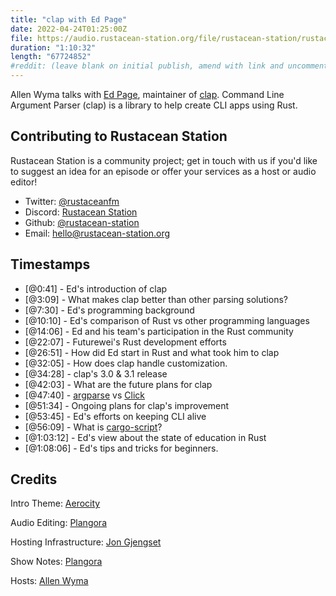 ```yaml
---
title: "clap with Ed Page"
date: 2022-04-24T01:25:00Z
file: https://audio.rustacean-station.org/file/rustacean-station/rustacean-station-e065-ed-page.mp3
duration: "1:10:32"
length: "67724852"
#reddit: (leave blank on initial publish, amend with link and uncomment this line after Reddit thread has been posted)
---
```

Allen Wyma talks with [Ed Page](https://github.com/epage), maintainer of [clap](https://github.com/clap-rs/clap). Command Line Argument Parser (clap) is a library to help create CLI apps using Rust.


## Contributing to Rustacean Station

Rustacean Station is a community project; get in touch with us if you'd like to suggest an idea for an episode or offer your services as a host or audio editor!

- Twitter: [@rustaceanfm](https://twitter.com/rustaceanfm)
- Discord: [Rustacean Station](https://discord.gg/cHc3Gyc)
- Github: [@rustacean-station](https://github.com/rustacean-station/)
- Email: [hello@rustacean-station.org](mailto:hello@rustacean-station.org)

## Timestamps 
- [@0:41] - Ed's introduction of clap
- [@3:09] - What makes clap better than other parsing solutions?
- [@7:30] - Ed's programming background
- [@10:10] - Ed's comparison of Rust vs other programming languages
- [@14:06] - Ed and his team's participation in the Rust community
- [@22:07] - Futurewei's Rust development efforts
- [@26:51] - How did Ed start in Rust and what took him to clap
- [@32:05] - How does clap handle customization.
- [@34:28] - clap's 3.0 & 3.1 release
- [@42:03] - What are the future plans for clap
- [@47:40] - [argparse](https://docs.python.org/3/library/argparse.html) vs [Click](https://click.palletsprojects.com/en/8.1.x/)
- [@51:34] - Ongoing plans for clap's improvement
- [@53:45] - Ed's efforts on keeping CLI alive
- [@56:09] - What is [cargo-script](https://github.com/DanielKeep/cargo-script)?
- [@1:03:12] - Ed's view about the state of education in Rust
- [@1:08:06] - Ed's tips and tricks for beginners.

## Credits
Intro Theme: [Aerocity](https://twitter.com/AerocityMusic)

Audio Editing: [Plangora](https://twitter.com/plangora)

Hosting Infrastructure: [Jon Gjengset](https://twitter.com/jonhoo/)

Show Notes: [Plangora](https://twitter.com/plangora)

Hosts: [Allen Wyma](https://twitter.com/allenwyma)
